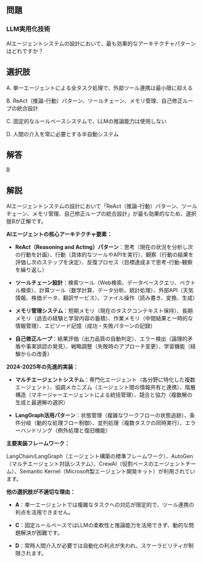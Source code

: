 ## 問題
### LLM実用化技術
AIエージェントシステムの設計において、最も効果的なアーキテクチャパターンはどれですか？

## 選択肢
A. 単一エージェントによる全タスク処理で、外部ツール連携は最小限に抑える

B. ReAct（推論-行動）パターン、ツールチェーン、メモリ管理、自己修正ループの統合設計

C. 固定的なルールベースシステムで、LLMの推論能力は使用しない

D. 人間の介入を常に必要とする半自動システム

## 解答
B

## 解説
AIエージェントシステムの設計において「ReAct（推論-行動）パターン、ツールチェーン、メモリ管理、自己修正ループの統合設計」が最も効果的なため、選択肢Bが正解です。

**AIエージェントの核心アーキテクチャ要素：**

- **ReAct（Reasoning and Acting）パターン**：思考（現在の状況を分析し次の行動を計画）、行動（具体的なツールやAPIを実行）、観察（行動の結果を評価し次のステップを決定）、反復プロセス（目標達成まで思考-行動-観察を繰り返し）

- **ツールチェーン設計**：検索ツール（Web検索、データベースクエリ、ベクトル検索）、計算ツール（数学計算、データ分析、統計処理）、外部API（天気情報、株価データ、翻訳サービス）、ファイル操作（読み書き、変換、生成）

- **メモリ管理システム**：短期メモリ（現在のタスクコンテキスト保持）、長期メモリ（過去の経験と学習内容の蓄積）、作業メモリ（中間結果と一時的な情報管理）、エピソード記憶（成功・失敗パターンの記録）

- **自己修正ループ**：結果評価（出力品質の自動判定）、エラー検出（論理的矛盾や事実誤認の発見）、戦略調整（失敗時のアプローチ変更）、学習機能（経験からの改善）

**2024-2025年の先進的実装：**

- **マルチエージェントシステム**：専門化エージェント（各分野に特化した複数エージェント）、協調メカニズム（エージェント間の情報共有と連携）、階層構造（マネージャーエージェントによる統括管理）、競合と協力（複数解の生成と最適解の選択）

- **LangGraph活用パターン**：状態管理（複雑なワークフローの状態追跡）、条件分岐（動的な処理フロー制御）、並列処理（複数タスクの同時実行）、エラーハンドリング（例外処理と復旧機能）

**主要実装フレームワーク：**

LangChain/LangGraph（エージェント構築の標準フレームワーク）、AutoGen（マルチエージェント対話システム）、CrewAI（役割ベースのエージェントチーム）、Semantic Kernel（Microsoft製エージェント開発キット）が利用されています。

**他の選択肢が不適切な理由：**

- **A**：単一エージェントでは複雑なタスクへの対応が限定的で、ツール連携の利点を活用できません。

- **C**：固定ルールベースではLLMの柔軟性と推論能力を活用できず、動的な問題解決が困難です。

- **D**：常時人間介入が必要では自動化の利点が失われ、スケーラビリティが制限されます。 